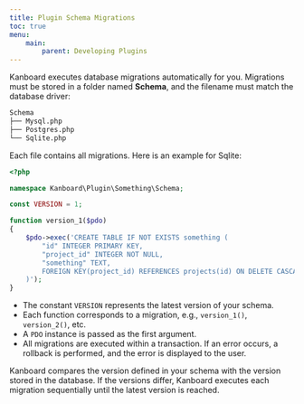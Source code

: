 ```yaml
---
title: Plugin Schema Migrations
toc: true
menu:
    main:
        parent: Developing Plugins
---
```


Kanboard executes database migrations automatically for you. Migrations must be stored in a folder named **Schema**, and the filename must match the database driver:

```bash
Schema
├── Mysql.php
├── Postgres.php
└── Sqlite.php
```

Each file contains all migrations. Here is an example for Sqlite:

```php
<?php

namespace Kanboard\Plugin\Something\Schema;

const VERSION = 1;

function version_1($pdo)
{
    $pdo->exec('CREATE TABLE IF NOT EXISTS something (
        "id" INTEGER PRIMARY KEY,
        "project_id" INTEGER NOT NULL,
        "something" TEXT,
        FOREIGN KEY(project_id) REFERENCES projects(id) ON DELETE CASCADE
    )');
}
```

- The constant `VERSION` represents the latest version of your schema.
- Each function corresponds to a migration, e.g., `version_1()`, `version_2()`, etc.
- A `PDO` instance is passed as the first argument.
- All migrations are executed within a transaction. If an error occurs, a rollback is performed, and the error is displayed to the user.

Kanboard compares the version defined in your schema with the version stored in the database. If the versions differ, Kanboard executes each migration sequentially until the latest version is reached.
